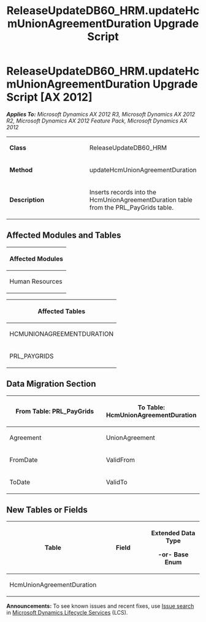 ﻿---
title: ReleaseUpdateDB60_HRM.updateHcmUnionAgreementDuration Upgrade Script
TOCTitle: ReleaseUpdateDB60_HRM.updateHcmUnionAgreementDuration Upgrade Script
ms:assetid: de9d6ead-d7d2-6989-9bad-20a278d459e7
ms:mtpsurl: https://msdn.microsoft.com/en-us/library/JJ737238(v=AX.60)
ms:contentKeyID: 49711680
ms.date: 05/18/2015
mtps_version: v=AX.60
---

# ReleaseUpdateDB60\_HRM.updateHcmUnionAgreementDuration Upgrade Script [AX 2012]


_**Applies To:** Microsoft Dynamics AX 2012 R3, Microsoft Dynamics AX 2012 R2, Microsoft Dynamics AX 2012 Feature Pack, Microsoft Dynamics AX 2012_

<table>
<colgroup>
<col style="width: 50%" />
<col style="width: 50%" />
</colgroup>
<tbody>
<tr class="odd">
<td><p><strong>Class</strong></p></td>
<td><p>ReleaseUpdateDB60_HRM</p></td>
</tr>
<tr class="even">
<td><p><strong>Method</strong></p></td>
<td><p>updateHcmUnionAgreementDuration</p></td>
</tr>
<tr class="odd">
<td><p><strong>Description</strong></p></td>
<td><p>Inserts records into the HcmUnionAgreementDuration table from the PRL_PayGrids table.</p></td>
</tr>
</tbody>
</table>


## Affected Modules and Tables

<table>
<colgroup>
<col style="width: 100%" />
</colgroup>
<thead>
<tr class="header">
<th><p>Affected Modules</p></th>
</tr>
</thead>
<tbody>
<tr class="odd">
<td><p>Human Resources</p></td>
</tr>
</tbody>
</table>


<table>
<colgroup>
<col style="width: 100%" />
</colgroup>
<thead>
<tr class="header">
<th><p>Affected Tables</p></th>
</tr>
</thead>
<tbody>
<tr class="odd">
<td><p>HCMUNIONAGREEMENTDURATION</p></td>
</tr>
<tr class="even">
<td><p>PRL_PAYGRIDS</p></td>
</tr>
</tbody>
</table>


## Data Migration Section

<table>
<colgroup>
<col style="width: 50%" />
<col style="width: 50%" />
</colgroup>
<thead>
<tr class="header">
<th><p>From Table: PRL_PayGrids</p></th>
<th><p>To Table: HcmUnionAgreementDuration</p></th>
</tr>
</thead>
<tbody>
<tr class="odd">
<td><p>Agreement</p></td>
<td><p>UnionAgreement</p></td>
</tr>
<tr class="even">
<td><p>FromDate</p></td>
<td><p>ValidFrom</p></td>
</tr>
<tr class="odd">
<td><p>ToDate</p></td>
<td><p>ValidTo</p></td>
</tr>
</tbody>
</table>


## New Tables or Fields

<table>
<colgroup>
<col style="width: 33%" />
<col style="width: 33%" />
<col style="width: 33%" />
</colgroup>
<thead>
<tr class="header">
<th><p>Table</p></th>
<th><p>Field</p></th>
<th><p>Extended Data Type</p>
<p>-or- Base Enum</p></th>
</tr>
</thead>
<tbody>
<tr class="odd">
<td><p>HcmUnionAgreementDuration</p></td>
<td><p></p></td>
<td><p></p></td>
</tr>
</tbody>
</table>

  
**Announcements:** To see known issues and recent fixes, use [Issue search](http://go.microsoft.com/fwlink/?linkid=389258) in [Microsoft Dynamics Lifecycle Services](http://go.microsoft.com/fwlink/?linkid=306505) (LCS).


